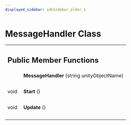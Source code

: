 ```yaml
---
displayed_sidebar: sdkSidebar_older_1
---
```

# MessageHandler Class 

<div class="contents"><table class="memberdecls"><tr class="heading"><td colspan="2"><h2 class="groupheader"><a id="pub-methods" name="pub-methods"></a> Public Member Functions</h2></td></tr><tr class="memitem:ab93b3dadb31d7488d4b18199908f7d64"><td class="memItemLeft" align="right" valign="top"><a id="ab93b3dadb31d7488d4b18199908f7d64" name="ab93b3dadb31d7488d4b18199908f7d64"></a> &#160;</td><td class="memItemRight" valign="bottom"><b>MessageHandler</b> (string unityObjectName)</td></tr><tr class="separator:ab93b3dadb31d7488d4b18199908f7d64"><td class="memSeparator" colspan="2">&#160;</td></tr><tr class="memitem:a03ec540341e893dc041a5b1ca9c6b993"><td class="memItemLeft" align="right" valign="top"><a id="a03ec540341e893dc041a5b1ca9c6b993" name="a03ec540341e893dc041a5b1ca9c6b993"></a> void&#160;</td><td class="memItemRight" valign="bottom"><b>Start</b> ()</td></tr><tr class="separator:a03ec540341e893dc041a5b1ca9c6b993"><td class="memSeparator" colspan="2">&#160;</td></tr><tr class="memitem:a90ca0b7b083e4b31d095f80f6ff0c315"><td class="memItemLeft" align="right" valign="top"><a id="a90ca0b7b083e4b31d095f80f6ff0c315" name="a90ca0b7b083e4b31d095f80f6ff0c315"></a> void&#160;</td><td class="memItemRight" valign="bottom"><b>Update</b> ()</td></tr><tr class="separator:a90ca0b7b083e4b31d095f80f6ff0c315"><td class="memSeparator" colspan="2">&#160;</td></tr></table></div> 
